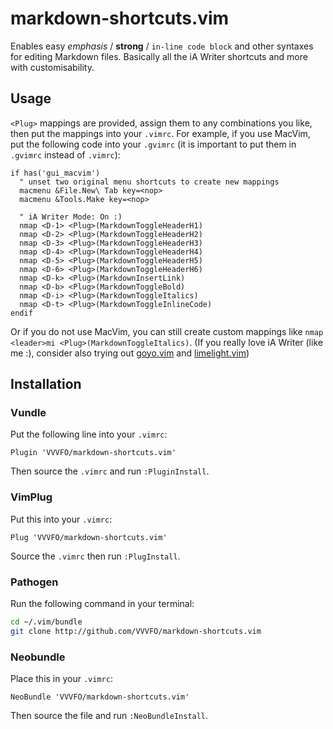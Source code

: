 # markdown-shortcuts.vim

Enables easy *emphasis* / **strong** / `in-line code block` and other syntaxes for editing Markdown files. Basically all the iA Writer shortcuts and more with customisability.

## Usage

`<Plug>` mappings are provided, assign them to any combinations you like, then put the mappings into your `.vimrc`. For example, if you use MacVim, put the following code into your `.gvimrc` (it is important to put them in `.gvimrc` instead of `.vimrc`):

```vim
if has('gui_macvim')
  " unset two original menu shortcuts to create new mappings
  macmenu &File.New\ Tab key=<nop>
  macmenu &Tools.Make key=<nop>

  " iA Writer Mode: On :)
  nmap <D-1> <Plug>(MarkdownToggleHeaderH1)
  nmap <D-2> <Plug>(MarkdownToggleHeaderH2)
  nmap <D-3> <Plug>(MarkdownToggleHeaderH3)
  nmap <D-4> <Plug>(MarkdownToggleHeaderH4)
  nmap <D-5> <Plug>(MarkdownToggleHeaderH5)
  nmap <D-6> <Plug>(MarkdownToggleHeaderH6)
  nmap <D-k> <Plug>(MarkdownInsertLink)
  nmap <D-b> <Plug>(MarkdownToggleBold)
  nmap <D-i> <Plug>(MarkdownToggleItalics)
  nmap <D-t> <Plug>(MarkdownToggleInlineCode)
endif
```

Or if you do not use MacVim, you can still create custom mappings like `nmap <leader>mi <Plug>(MarkdownToggleItalics)`. (If you really love iA Writer (like me :), consider also trying out [goyo.vim](https://github.com/junegunn/goyo.vim) and [limelight.vim](https://github.com/junegunn/limelight.vim))

## Installation

### Vundle

Put the following line into your `.vimrc`:

```vim
Plugin 'VVVFO/markdown-shortcuts.vim'
```

Then source the `.vimrc` and run `:PluginInstall`.

### VimPlug

Put this into your `.vimrc`:

```vim
Plug 'VVVFO/markdown-shortcuts.vim'
```

Source the `.vimrc` then run `:PlugInstall`.

### Pathogen

Run the following command in your terminal:

```sh
cd ~/.vim/bundle
git clone http://github.com/VVVFO/markdown-shortcuts.vim
```

### Neobundle

Place this in your `.vimrc`:

```vim
NeoBundle 'VVVFO/markdown-shortcuts.vim'
```

Then source the file and run `:NeoBundleInstall`.

